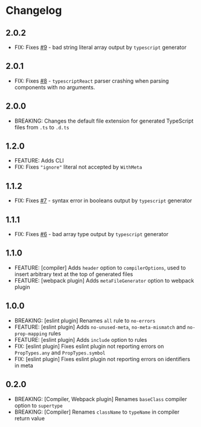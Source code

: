 # Changelog

## 2.0.2

- FIX: Fixes [#9](https://github.com/asbjornh/view-models/issues/9) - bad string literal array output by `typescript` generator

## 2.0.1

- FIX: Fixes [#8](https://github.com/asbjornh/view-models/issues/8) - `typescriptReact` parser crashing when parsing components with no arguments.

## 2.0.0

- BREAKING: Changes the default file extension for generated TypeScript files from `.ts` to `.d.ts`

## 1.2.0

- FEATURE: Adds CLI
- FIX: Fixes `"ignore"` literal not accepted by `WithMeta`

## 1.1.2

- FIX: Fixes [#7](https://github.com/asbjornh/view-models/issues/7) - syntax error in booleans output by `typescript` generator

## 1.1.1

- FIX: Fixes [#6](https://github.com/asbjornh/view-models/issues/6) - bad array type output by `typescript` generator

## 1.1.0

- FEATURE: [compiler] Adds `header` option to `compilerOptions`, used to insert arbitrary text at the top of generated files
- FEATURE: [webpack plugin] Adds `metaFileGenerator` option to webpack plugin

## 1.0.0

- BREAKING: [eslint plugin] Renames `all` rule to `no-errors`
- FEATURE: [eslint plugin] Adds `no-unused-meta`, `no-meta-mismatch` and `no-prop-mapping` rules
- FEATURE: [eslint plugin] Adds `include` option to rules
- FIX: [eslint plugin] Fixes eslint plugin not reporting errors on `PropTypes.any` and `PropTypes.symbol`
- FIX: [eslint plugin] Fixes eslint plugin not reporting errors on identifiers in meta

## 0.2.0

- BREAKING: [Compiler, Webpack plugin] Renames `baseClass` compiler option to `supertype`
- BREAKING: [Compiler] Renames `className` to `typeName` in compiler return value
